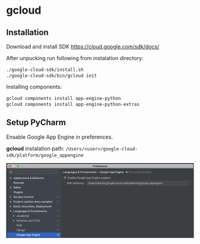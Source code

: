 # gcloud

## Installation

Download and install SDK https://cloud.google.com/sdk/docs/

After unpucking run following from instalation directory:

```
./google-cloud-sdk/install.sh
./google-cloud-sdk/bin/gcloud init
```

Installing components:

```
gcloud components install app-engine-python
gcloud components install app-engine-python-extras
```

## Setup PyCharm

Ensable Google App Engine in preferences.

**gcloud** instalation path: 
`/Users/<user>/google-cloud-sdk/platform/google_appengine`

![preferences](./preferences.png)
